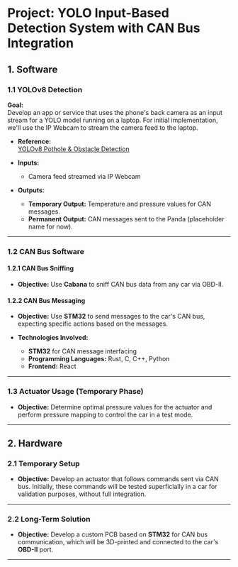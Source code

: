 # Project: YOLO Input-Based Detection System with CAN Bus Integration

## 1. Software

### 1.1 YOLOv8 Detection

**Goal:**  
Develop an app or service that uses the phone's back camera as an input stream for a YOLO model running on a laptop. For initial implementation, we'll use the IP Webcam to stream the camera feed to the laptop.

- **Reference:**  
  [YOLOv8 Pothole & Obstacle Detection](https://www.youtube.com/watch?v=zgbPj4lSc58&list=PL1u-h-YIOL0sZJsku-vq7cUGbqDEeDK0a)

- **Inputs:**
  - Camera feed streamed via IP Webcam

- **Outputs:**
  - **Temporary Output:** Temperature and pressure values for CAN messages.
  - **Permanent Output:** CAN messages sent to the Panda (placeholder name for now).

---

### 1.2 CAN Bus Software

#### 1.2.1 CAN Bus Sniffing

- **Objective:** Use **Cabana** to sniff CAN bus data from any car via OBD-II.
  
#### 1.2.2 CAN Bus Messaging

- **Objective:** Use **STM32** to send messages to the car's CAN bus, expecting specific actions based on the messages.

- **Technologies Involved:**
  - **STM32** for CAN message interfacing
  - **Programming Languages:** Rust, C, C++, Python
  - **Frontend:** React

---

### 1.3 Actuator Usage (Temporary Phase)

- **Objective:** Determine optimal pressure values for the actuator and perform pressure mapping to control the car in a test mode. 

---

## 2. Hardware

### 2.1 Temporary Setup

- **Objective:** Develop an actuator that follows commands sent via CAN bus. Initially, these commands will be tested superficially in a car for validation purposes, without full integration.

---

### 2.2 Long-Term Solution

- **Objective:** Develop a custom PCB based on **STM32** for CAN bus communication, which will be 3D-printed and connected to the car's **OBD-II** port.

---
